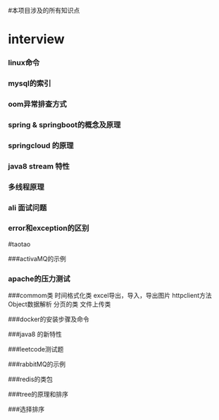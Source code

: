 #本项目涉及的所有知识点


# interview

### linux命令

### mysql的索引

### oom异常排查方式

### spring & springboot的概念及原理

### springcloud 的原理

### java8 stream 特性

### 多线程原理

### ali 面试问题
    
### error和exception的区别


#taotao

###activaMQ的示例

### apache的压力测试

###commom类 
    时间格式化类
    excel导出，导入，导出图片
    httpclient方法
    Object数据解析
    分页的类
    文件上传类

###docker的安装步骤及命令

###java8 的新特性

###leetcode测试题

###rabbitMQ的示例

###redis的类包

###tree的原理和排序

###选择排序